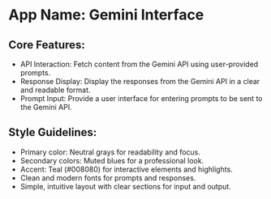 # **App Name**: Gemini Interface

## Core Features:

- API Interaction: Fetch content from the Gemini API using user-provided prompts.
- Response Display: Display the responses from the Gemini API in a clear and readable format.
- Prompt Input: Provide a user interface for entering prompts to be sent to the Gemini API.

## Style Guidelines:

- Primary color: Neutral grays for readability and focus.
- Secondary colors: Muted blues for a professional look.
- Accent: Teal (#008080) for interactive elements and highlights.
- Clean and modern fonts for prompts and responses.
- Simple, intuitive layout with clear sections for input and output.